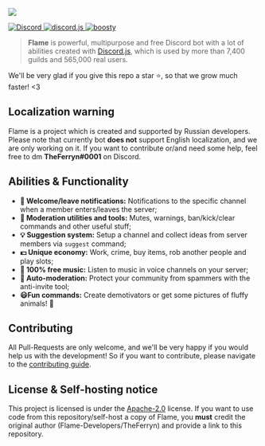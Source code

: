 ![](https://cdn.discordapp.com/attachments/786976354087731230/877594044572774410/banner1.svg)

<p>
  <a href="https://discord.gg/7FUJPRCsw8">
    <img src="https://img.shields.io/discord/785088147721027585.svg?logo=discord&colorB=7289DA" alt="Discord">
  </a>

  <a href="https://github.com/discordjs/discord.js">
    <img src="https://img.shields.io/badge/discord.js-v12.5.3-blue.svg?logo=yarn" alt="discord.js">
  </a>
  
  <a href="https://boosty.to/flame_official">
    <img src="https://img.shields.io/badge/boosty-donate-orange.svg" alt="boosty">
  </a>
</p>

> **Flame** is powerful, multipurpose and free Discord bot with a lot of abilities created with [Discord.js](https://github.com/discordjs/discord.js), which is used by more than 7,400 guilds and 565,000 real users.

We'll be very glad if you give this repo a star ⭐, so that we grow much faster! <3

## Localization warning
Flame is a project which is created and supported by Russian developers. Please note that currently bot **does not** support English localization, and we are only working on it. If you want to contribute or/and need some help, feel free to dm **TheFerryn#0001** on Discord.

## Abilities & Functionality
- **👋 Welcome/leave notifications:** Notifications to the specific channel when a member enters/leaves the server;
- **🔧 Moderation utilities and tools:** Mutes, warnings, ban/kick/clear commands and other useful stuff; 
- **💡 Suggestion system:** Setup a channel and collect ideas from server members via `suggest` command;
- **💵 Unique economy:** Work, crime, buy items, rob another people and play slots;
- **🎵 100% free music:** Listen to music in voice channels on your server; 
- **🤖 Auto-moderation:** Protect your community from spammers with the anti-invite tool;
- **😃Fun commands:** Create demotivators or get some pictures of fluffy animals! 🦊

## Contributing
All Pull-Requests are only welcome, and we'll be very happy if you would help us with the development! So if you want to contribute, please navigate to the [contributing guide](/CONTRIBUTING.md).

## License & Self-hosting notice
This project is licensed is under the [Apache-2.0](/LICENSE) license. If you want to use code from this repository/self-host a copy of Flame, you **must** credit the original author (Flame-Developers/TheFerryn) and provide a link to this repository. 
